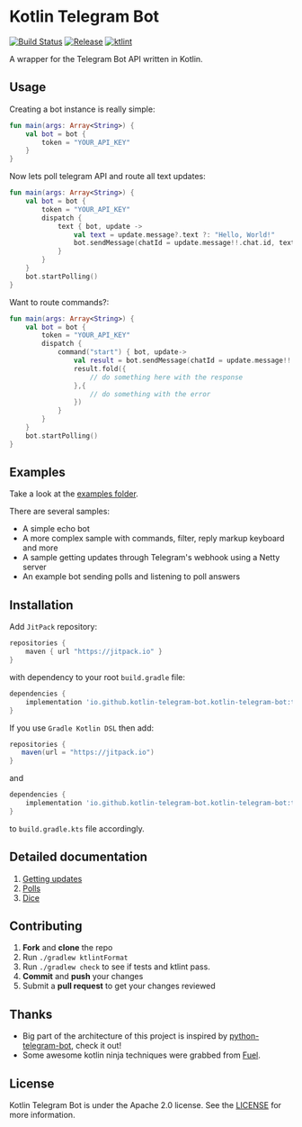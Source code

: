 # Kotlin Telegram Bot
[![Build Status](https://travis-ci.org/kotlin-telegram-bot/kotlin-telegram-bot.svg?branch=master)](https://travis-ci.org/seik/kotlin-telegram-bot)
[![Release](https://jitpack.io/v/kotlin-telegram-bot/kotlin-telegram-bot.svg)](https://jitpack.io/#kotlin-telegram-bot/kotlin-telegram-bot)
[![ktlint](https://img.shields.io/badge/code%20style-%E2%9D%A4-FF4081.svg)](https://ktlint.github.io/)

A wrapper for the Telegram Bot API written in Kotlin.

## Usage

Creating a bot instance is really simple:

```kotlin
fun main(args: Array<String>) {
    val bot = bot {
        token = "YOUR_API_KEY"
    }
}
```

Now lets poll telegram API and route all text updates:

```kotlin
fun main(args: Array<String>) {
    val bot = bot {
        token = "YOUR_API_KEY"
        dispatch {
            text { bot, update ->
                val text = update.message?.text ?: "Hello, World!"
                bot.sendMessage(chatId = update.message!!.chat.id, text = text)
            }
        }
    }
    bot.startPolling()
}
```

Want to route commands?:

```kotlin
fun main(args: Array<String>) {
    val bot = bot {
        token = "YOUR_API_KEY"
        dispatch {
            command("start") { bot, update->
                val result = bot.sendMessage(chatId = update.message!!.chat.id, text = "Hi there!")
                result.fold({
                    // do something here with the response
                },{
                    // do something with the error 
                })
            }
        }
    }
    bot.startPolling()
}
```

## Examples
Take a look at the [examples folder](https://github.com/kotlin-telegram-bot/kotlin-telegram-bot/tree/master/samples).

There are several samples:
* A simple echo bot
* A more complex sample with commands, filter, reply markup keyboard and more
* A sample getting updates through Telegram's webhook using a Netty server
* An example bot sending polls and listening to poll answers

## Installation
Add `JitPack` repository:

```gradle
repositories {
    maven { url "https://jitpack.io" }
}
```
with dependency to your root `build.gradle` file:

```gradle
dependencies {
    implementation 'io.github.kotlin-telegram-bot.kotlin-telegram-bot:telegram:x.y.z'
}
```
If you use `Gradle Kotlin DSL` then add:
```gradle
repositories {
   maven(url = "https://jitpack.io")
}
```
and 
```gradle
dependencies {
    implementation 'io.github.kotlin-telegram-bot.kotlin-telegram-bot:telegram:x.y.z'
}
```
to `build.gradle.kts` file accordingly.

## Detailed documentation

1. [Getting updates](https://github.com/kotlin-telegram-bot/kotlin-telegram-bot/tree/master/docs/gettingUpdates.md)
2. [Polls](https://github.com/kotlin-telegram-bot/kotlin-telegram-bot/tree/master/docs/polls.md)
3. [Dice](https://github.com/kotlin-telegram-bot/kotlin-telegram-bot/tree/master/docs/dice.md)

## Contributing

 1. **Fork** and **clone** the repo
 2. Run `./gradlew ktlintFormat`
 3. Run `./gradlew check` to see if tests and ktlint pass.  
 4. **Commit** and **push** your changes
 5. Submit a **pull request** to get your changes reviewed

## Thanks
- Big part of the architecture of this project is inspired by [python-telegram-bot](https://github.com/python-telegram-bot/python-telegram-bot), check it out!
- Some awesome kotlin ninja techniques were grabbed from [Fuel](https://github.com/kittinunf/Fuel).

## License
Kotlin Telegram Bot is under the Apache 2.0 license. See the [LICENSE](LICENSE) for more information.
